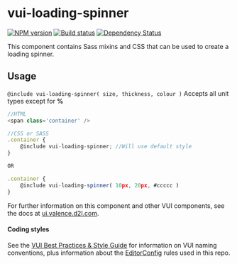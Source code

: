 # vui-loading-spinner

[![NPM version][npm-image]][npm-url]
[![Build status][ci-image]][ci-url]
[![Dependency Status][dependencies-image]][dependencies-url]

This component contains Sass mixins and CSS that can be used to create a loading spinner.

## Usage

`@include vui-loading-spinner( size, thickness, colour )` Accepts all unit types except for **%**

```js
//HTML
<span class='container' />

//CSS or SASS
.container {
	@include vui-loading-spinner; //Will use default style
}

OR

.container {
	@include vui-loading-spinner( 10px, 20px, #ccccc )
}

```

For further information on this component and other VUI components, see the docs at [ui.valence.d2l.com](http://ui.valence.d2l.com/).

#### Coding styles
See the [VUI Best Practices & Style Guide](https://github.com/Brightspace/valence-ui-docs/wiki/Best-Practices-&-Style-Guide) for information on VUI naming conventions, plus information about the [EditorConfig](http://editorconfig.org) rules used in this repo.

[npm-url]: https://www.npmjs.org/package/valence-ui-loading-spinner
[npm-image]: https://img.shields.io/npm/v/valence-ui-loading-spinner.svg
[ci-url]: https://travis-ci.org/Brightspace/valence-ui-loading-spinner
[ci-image]: https://img.shields.io/travis-ci/Brightspace/valence-ui-loading-spinner.svg?branch=master
[dependencies-url]: https://david-dm.org/brightspace/valence-ui-loading-spinners
[dependencies-image]: https://img.shields.io/david/Brightspace/valence-ui-loading-spinner.svg
